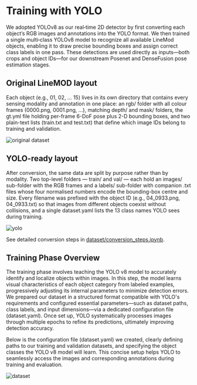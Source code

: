 # Training with YOLO
We adopted YOLOv8 as our real‐time 2D detector by first converting each object’s RGB images and annotations into the YOLO format. We then trained a single multi‐class YOLOv8 model to recognize all available LineMod objects, enabling it to draw precise bounding boxes and assign correct class labels in one pass. These detections are used directly as inputs—both crops and object IDs—for our downstream Posenet and DenseFusion pose estimation stages.

## Original LineMOD layout

Each object (e.g., 01, 02, … 15) lives in its own directory that contains every sensing modality and annotation in one place: an rgb/ folder with all colour frames (0000.png, 0001.png, …), matching depth/ and mask/ folders, the gt.yml file holding per-frame 6-DoF pose plus 2-D bounding boxes, and two plain-text lists (train.txt and test.txt) that define which image IDs belong to training and validation.

![original dataset](https://github.com/user-attachments/assets/6acd27ee-b367-4524-8f13-e5addf792fc2)

## YOLO-ready layout

After conversion, the same data are split by purpose rather than by modality. Two top-level folders — train/ and val/ — each hold an images/ sub-folder with the RGB frames and a labels/ sub-folder with companion .txt files whose four normalised numbers encode the bounding-box centre and size. Every filename was prefixed with the object ID (e.g., 04_0933.png, 04_0933.txt) so that images from different objects coexist without collisions, and a single dataset.yaml lists the 13 class names YOLO sees during training.

![yolo](https://github.com/user-attachments/assets/7b5c87e1-a948-4ab0-8b03-9cc40fcf95aa)

See detailed conversion steps in [dataset/conversion_steps.ipynb](dataset/yolo_conversion_steps.ipynb).

## Training Phase Overview

The training phase involves teaching the YOLO v8 model to accurately identify and localize objects within images. In this step, the model learns visual characteristics of each object category from labeled examples, progressively adjusting its internal parameters to minimize detection errors. We prepared our dataset in a structured format compatible with YOLO's requirements and configured essential parameters—such as dataset paths, class labels, and input dimensions—via a dedicated configuration file (dataset.yaml). Once set up, YOLO systematically processes images through multiple epochs to refine its predictions, ultimately improving detection accuracy.

Below is the configuration file (dataset.yaml) we created, clearly defining paths to our training and validation datasets, and specifying the object classes the YOLO v8 model will learn. This concise setup helps YOLO to seamlessly access the images and corresponding annotations during training and evaluation.

![dataset](https://github.com/user-attachments/assets/d5eaf458-351a-4cd6-8fbd-177151280897)


